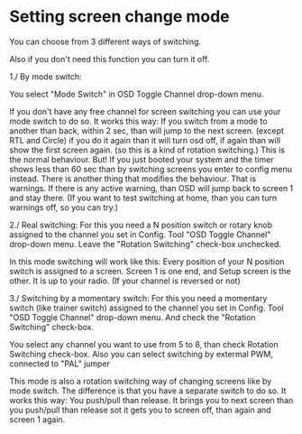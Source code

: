 # Setting screen change mode #

You can choose from 3 different ways of switching.

Also if you don't need this function you can turn it off.


1./ By mode switch:

You select "Mode Switch" in OSD Toggle Channel drop-down menu.

If you don't have any free channel for screen switching you can use your mode switch to do so.
It works this way: If you switch from a mode to another than back, within 2 sec, than will jump to the next screen. (except RTL and Circle) if you do it again than it will turn osd off, if again than will show the first screen again. (so this is a kind of rotation switching.) This is the normal behaviour. But!
If you just booted your system and the timer shows less than 60 sec than by switching screens you enter to config menu instead.
There is another thing that modifies the behaviour. That is warnings. If there is any active warning, than OSD will jump back to screen 1 and stay there. (If you want to test switching at home, than you can turn warnings off, so you can try.)


2./
Real switching:
For this you need a N position switch or rotary knob assigned to the channel you set in Config. Tool "OSD Toggle Channel" drop-down menu. Leave the "Rotation Switching" check-box unchecked.

In this mode switching will work like this:
Every position of your N position switch is assigned to a screen. Screen 1 is one end, and Setup screen is the other. It is up to your radio. (If your channel is reversed or not)

3./
Switching by a momentary switch:
For this you need a momentary switch (like trainer switch) assigned to the channel you set in Config. Tool "OSD Toggle Channel" drop-down menu. And check the "Rotation Switching" check-box.


You select any channel you want to use from 5 to 8, than check Rotation Switching check-box. Also you can select switching by extermal PWM, connected to  "PAL" jumper

This mode is also a rotation switching way of changing screens like by mode switch.
The difference is that you have a separate switch to do so.
It works this way:
You push/pull than release. It brings you to next screen than you push/pull than release sot it gets you to screen off, than again and screen 1 again.

